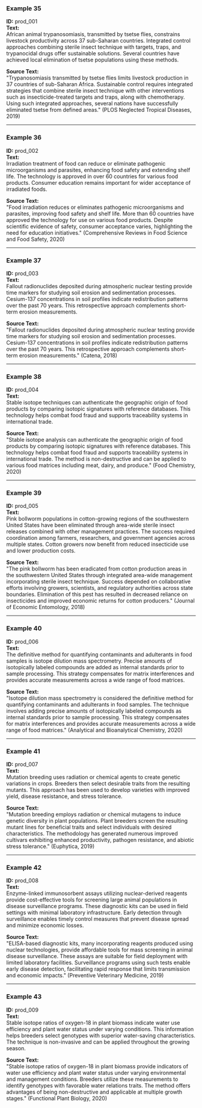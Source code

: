### Example 35
**ID:** prod_001  
**Text:**  
African animal trypanosomiasis, transmitted by tsetse flies, constrains livestock productivity across 37 sub-Saharan countries. Integrated control approaches combining sterile insect technique with targets, traps, and trypanocidal drugs offer sustainable solutions. Several countries have achieved local elimination of tsetse populations using these methods.

**Source Text:**  
"Trypanosomiasis transmitted by tsetse flies limits livestock production in 37 countries of sub-Saharan Africa. Sustainable control requires integrated strategies that combine sterile insect technique with other interventions such as insecticide-treated targets and traps, along with chemotherapy. Using such integrated approaches, several nations have successfully eliminated tsetse from defined areas." (PLOS Neglected Tropical Diseases, 2019)

---

### Example 36
**ID:** prod_002  
**Text:**  
Irradiation treatment of food can reduce or eliminate pathogenic microorganisms and parasites, enhancing food safety and extending shelf life. The technology is approved in over 60 countries for various food products. Consumer education remains important for wider acceptance of irradiated foods.

**Source Text:**  
"Food irradiation reduces or eliminates pathogenic microorganisms and parasites, improving food safety and shelf life. More than 60 countries have approved the technology for use on various food products. Despite scientific evidence of safety, consumer acceptance varies, highlighting the need for education initiatives." (Comprehensive Reviews in Food Science and Food Safety, 2020)

---

### Example 37
**ID:** prod_003  
**Text:**  
Fallout radionuclides deposited during atmospheric nuclear testing provide time markers for studying soil erosion and sedimentation processes. Cesium-137 concentrations in soil profiles indicate redistribution patterns over the past 70 years. This retrospective approach complements short-term erosion measurements.

**Source Text:**  
"Fallout radionuclides deposited during atmospheric nuclear testing provide time markers for studying soil erosion and sedimentation processes. Cesium-137 concentrations in soil profiles indicate redistribution patterns over the past 70 years. This retrospective approach complements short-term erosion measurements." (Catena, 2018)

---

### Example 38
**ID:** prod_004  
**Text:**  
Stable isotope techniques can authenticate the geographic origin of food products by comparing isotopic signatures with reference databases. This technology helps combat food fraud and supports traceability systems in international trade.

**Source Text:**  
"Stable isotope analysis can authenticate the geographic origin of food products by comparing isotopic signatures with reference databases. This technology helps combat food fraud and supports traceability systems in international trade. The method is non-destructive and can be applied to various food matrices including meat, dairy, and produce." (Food Chemistry, 2020)

---

### Example 39
**ID:** prod_005  
**Text:**  
Pink bollworm populations in cotton-growing regions of the southwestern United States have been eliminated through area-wide sterile insect releases combined with other management practices. The success required coordination among farmers, researchers, and government agencies across multiple states. Cotton growers now benefit from reduced insecticide use and lower production costs.

**Source Text:**  
"The pink bollworm has been eradicated from cotton production areas in the southwestern United States through integrated area-wide management incorporating sterile insect technique. Success depended on collaborative efforts involving growers, scientists, and regulatory authorities across state boundaries. Elimination of this pest has resulted in decreased reliance on insecticides and improved economic returns for cotton producers." (Journal of Economic Entomology, 2018)

---

### Example 40
**ID:** prod_006  
**Text:**  
The definitive method for quantifying contaminants and adulterants in food samples is isotope dilution mass spectrometry. Precise amounts of isotopically labeled compounds are added as internal standards prior to sample processing. This strategy compensates for matrix interferences and provides accurate measurements across a wide range of food matrices.

**Source Text:**  
"Isotope dilution mass spectrometry is considered the definitive method for quantifying contaminants and adulterants in food samples. The technique involves adding precise amounts of isotopically labeled compounds as internal standards prior to sample processing. This strategy compensates for matrix interferences and provides accurate measurements across a wide range of food matrices." (Analytical and Bioanalytical Chemistry, 2020)

---

### Example 41
**ID:** prod_007  
**Text:**  
Mutation breeding uses radiation or chemical agents to create genetic variations in crops. Breeders then select desirable traits from the resulting mutants. This approach has been used to develop varieties with improved yield, disease resistance, and stress tolerance.

**Source Text:**  
"Mutation breeding employs radiation or chemical mutagens to induce genetic diversity in plant populations. Plant breeders screen the resulting mutant lines for beneficial traits and select individuals with desired characteristics. The methodology has generated numerous improved cultivars exhibiting enhanced productivity, pathogen resistance, and abiotic stress tolerance." (Euphytica, 2019)

---

### Example 42
**ID:** prod_008  
**Text:**  
Enzyme-linked immunosorbent assays utilizing nuclear-derived reagents provide cost-effective tools for screening large animal populations in disease surveillance programs. These diagnostic kits can be used in field settings with minimal laboratory infrastructure. Early detection through surveillance enables timely control measures that prevent disease spread and minimize economic losses.

**Source Text:**  
"ELISA-based diagnostic kits, many incorporating reagents produced using nuclear technologies, provide affordable tools for mass screening in animal disease surveillance. These assays are suitable for field deployment with limited laboratory facilities. Surveillance programs using such tests enable early disease detection, facilitating rapid response that limits transmission and economic impacts." (Preventive Veterinary Medicine, 2019)

---

### Example 43
**ID:** prod_009  
**Text:**  
Stable isotope ratios of oxygen-18 in plant biomass indicate water use efficiency and plant water status under varying conditions. This information helps breeders select genotypes with superior water-saving characteristics. The technique is non-invasive and can be applied throughout the growing season.

**Source Text:**  
"Stable isotope ratios of oxygen-18 in plant biomass provide indicators of water use efficiency and plant water status under varying environmental and management conditions. Breeders utilize these measurements to identify genotypes with favorable water relations traits. The method offers advantages of being non-destructive and applicable at multiple growth stages." (Functional Plant Biology, 2020)